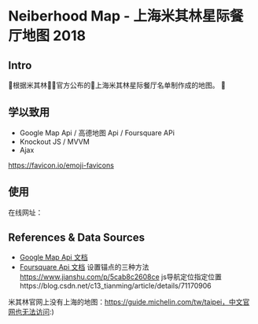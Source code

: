 # Neiberhood Map - 上海米其林星际餐厅地图 2018

## Intro

根据米其林官方公布的上海米其林星际餐厅名单制作成的地图。


## 学以致用

- Google Map Api / 高德地图 Api / Foursquare APi
- Knockout JS / MVVM
- Ajax

https://favicon.io/emoji-favicons


## 使用

在线网址：


## References & Data Sources

- [Google Map Api 文档](https://developers.google.com/maps/documentation/javascript/)
- [Foursquare Api 文档](https://developer.foursquare.com/docs/api)
设置锚点的三种方法 https://www.jianshu.com/p/5cab8c2608ce
js导航定位指定位置https://blog.csdn.net/c13_tianming/article/details/71170906


米其林官网上没有上海的地图：https://guide.michelin.com/tw/taipei，中文官网也无法访问:)
